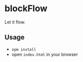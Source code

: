 blockFlow
=========

Let it flow.

Usage
-----
- `npm install`
- open `index.html` in your browser


